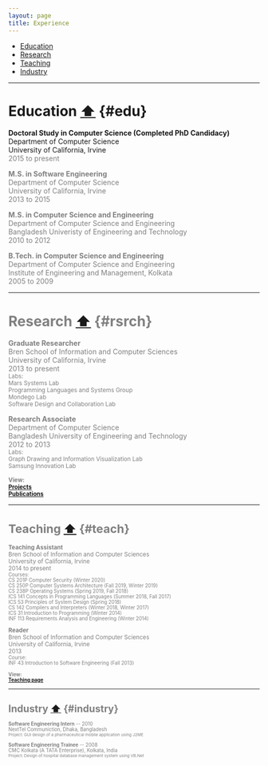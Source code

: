 ```yaml
---
layout: page
title: Experience
---
```


- [Education](#edu)
- [Research](#rsrch) 
- [Teaching](#teach)
- [Industry](#industry)

_____________

# Education <a href="#top">⬆</a> {#edu}

**Doctoral Study in Computer Science (Completed PhD Candidacy)** 
<br>Department of Computer Science
<br>University of California, Irvine 
<br> <font color="gray">2015 to present

**M.S. in Software Engineering** 
<br>Department of Computer Science
<br>University of California, Irvine 
<br> <font color="gray">2013 to 2015

**M.S. in Computer Science and Engineering** 
<br>Department of Computer Science and Engineering
<br>Bangladesh Univeristy of Engineering and Technology
<br> <font color="gray">2010 to 2012

**B.Tech. in Computer Science and Engineering** 
<br>Department of Computer Science and Engineering
<br>Institute of Engineering and Management, Kolkata
<br> <font color="gray">2005 to 2009


_____________


# Research <a href="#top">⬆</a> {#rsrch}

**Graduate Researcher** 
<br>Bren School of Information and
Computer Sciences<br>University of California, Irvine 
<br> <font color="gray">2013 to present
<br> <small>Labs: 
<br>Mars Systems Lab 
<br>Programming Languages and Systems Group 
<br>Mondego Lab
<br>Software Design and Collaboration Lab</small>

**Research Associate**
<br>Department of Computer Science
<br>Bangladesh University of Engineering and Technology
<br> <font color="gray">2012 to 2013
<br> <small>Labs: 
<br>Graph Drawing and Information Visualization Lab 
<br>Samsung Innovation Lab</small>

<small>**View:**<br>
[**Projects**](../Projects/index.html)
<br>[**Publications**](../Publications/index.html)

_____________

# Teaching <a href="#top">⬆</a> {#teach}

**Teaching Assistant**
<br>Bren School of Information and Computer Sciences
<br>University of California, Irvine
<br> <font color="gray">2014 to present
<br> <small>Courses:</small> 
<br> <small>CS 201P Computer Security (Winter 2020)</small>
<br> <small>CS 250P Computer Systems Architecture (Fall 2019, Winter 2019)</small>
<br> <small>CS 238P Operating Systems (Spring 2019, Fall 2018) </small>
<br> <small>ICS 141 Concepts in Programming Languages (Summer 2018, Fall 2017)</small> 
<br> <small>ICS 53 Principles of System Design (Spring 2018)</small> 
<br> <small>CS 142 Compilers and Interpreters (Winter 2018, Winter 2017)</small> 
<br> <small>ICS 31 Introduction to Programming (Winter 2014)</small> 
<br> <small>INF 113 Requirements Analysis and Engineering (Winter 2014)</small>

**Reader**
<br>Bren School of Information and Computer Sciences<br> University of California, Irvine
<br> <font color="gray">2013
<br> <small>Course:</small> 
<br> <small>INF 43 Introduction to Software Engineering (Fall 2013)</small> 

<small>**View:**<br>
[**Teaching page**](../Teaching/index.html)

_____________

# Industry <a href="#top">⬆</a> {#industry}

 **Software Engineering Intern** -- 2010<br>NextTel Communiction, Dhaka, Bangladesh
<br> <small>Project: GUI design of a pharmaceutical mobile application using J2ME</small>
											
 **Software Engineering Trainee** -- 2008<br>CMC Kolkata (A TATA Enterprise), Kolkata, India
<br><small> Project: Design of hospital database management system using VB.Net</small>
